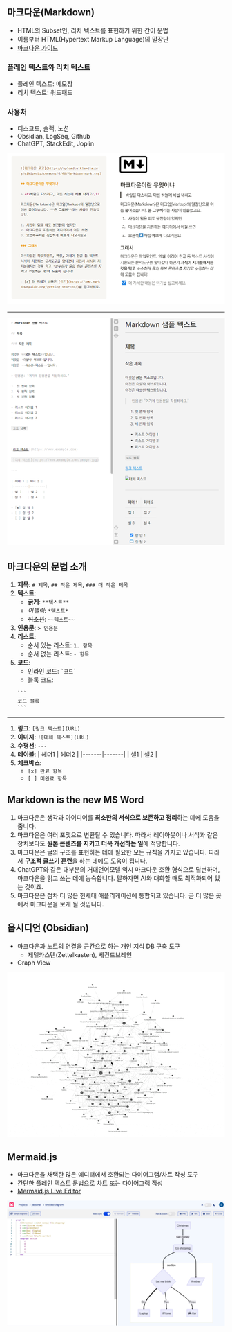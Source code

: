 ## 마크다운(Markdown)

- HTML의 Subset인, 리치 텍스트를 표현하기 위한 간이 문법
- 이름부터 HTML(Hypertext Markup Language)의 말장난
- [마크다운 가이드](https://m00nlygreat.notion.site/ba2a279ebbf94484b4bdfa42105935a0)

### 플레인 텍스트와 리치 텍스트

- 플레인 텍스트: 메모장
- 리치 텍스트: 워드패드

### 사용처

- 디스코드, 슬랙, 노션
- Obsidian, LogSeq, Github
- ChatGPT, StackEdit, Joplin

![](../attachments/Pasted%20image%2020241120233959.png)

---

![](../attachments/40adcd5285a2e1cc5e9028d0f7bbd81d.png)

## 마크다운의 문법 소개

1. **제목**: `# 제목`, `## 작은 제목`, `### 더 작은 제목`
2. **텍스트**:
    - **굵게**: `**텍스트**`
    - *이탤릭*: `*텍스트*`
    - ~~취소선~~: `~~텍스트~~`
3. **인용문**: `> 인용문`
4. **리스트**:
    - 순서 있는 리스트: `1. 항목`
    - 순서 없는 리스트: `- 항목`
5. **코드**:
    - 인라인 코드: `` `코드` ``
    - 블록 코드: 
    ````
    ```
    코드 블록
    ```
    ````

---

1. **링크**: `[링크 텍스트](URL)`
2. **이미지**: `![대체 텍스트](URL)`
3. **수평선**: `---`
4. **테이블**:
    | 헤더1 | 헤더2 |
    |-------|-------|
    | 셀1   | 셀2   |
5. **체크박스**:
    - `[x] 완료 항목`
    - `[ ] 미완료 항목`

## Markdown is the new MS Word

1. 마크다운은 생각과 아이디어를 **최소한의 서식으로 보존하고 정리**하는 데에 도움을 줍니다.
2. 마크다운은 여러 포맷으로 변환될 수 있습니다. 따라서 레이아웃이나 서식과 같은 장치보다도 **원본 콘텐츠를 지키고 더욱 개선하는 일**에 적당합니다.
3. 마크다운은 글의 구조를 표현하는 데에 필요한 모든 규칙을 가지고 있습니다. 따라서 **구조적 글쓰기 훈련**을 하는 데에도 도움이 됩니다.
4. ChatGPT와 같은 대부분의 거대언어모델 역시 마크다운 호환 형식으로 답변하며, 마크다운을 읽고 쓰는 데에 능숙합니다. 말하자면 AI와 대화할 때도 최적화되어 있는 것이죠.
5. 마크다운은 점차 더 많은 현세대 애플리케이션에 통합되고 있습니다. 곧 더 많은 곳에서 마크다운을 보게 될 것입니다.

## 옵시디언 (Obsidian)

- 마크다운과 노트의 연결을 근간으로 하는 개인 지식 DB 구축 도구
	- 제텔카스텐(Zettelkasten), 세컨드브레인
- Graph View

![](../노코드%20엔지니어링/attachments/image.gif.10e392976cfc4428a5f951aca28b9b5b.gif)

## Mermaid.js

- 마크다운을 채택한 많은 에디터에서 호환되는 다이어그램/차트 작성 도구
- 간단한 플레인 텍스트 문법으로 차트 또는 다이어그램 작성
- [Mermaid.js Live Editor](https://mermaid.live/edit)

![](attachments/Pasted%20image%2020241121011543.png)